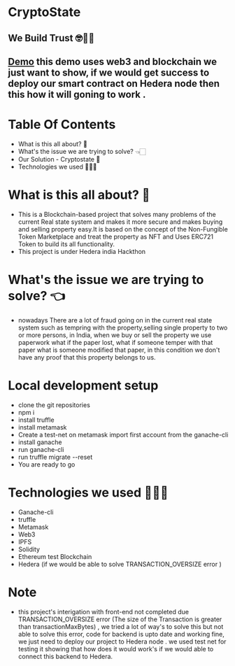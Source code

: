 
# CryptoState 
## We Build  Trust 🤓💪🏻
## [Demo](https://youtu.be/NhazzFAE4Zw) this demo uses web3 and blockchain we just want to show, if  we would  get success to  deploy our smart contract on Hedera node then this how it will goning to work .
# Table Of Contents
* What is this all about? 👀
* What's the issue we are trying to solve? 👈🏻
* Our Solution - Cryptostate 🚀
* Technologies we used 👩🏻‍💻
<!-- * Glimpse of Project Healer ✨ -->

# What is this all about? 👀
* This is a Blockchain-based project that solves many problems of the current Real state system and makes it more secure and makes buying and selling property easy.It is based on the concept of the Non-Fungible Token Marketplace and treat the property as NFT and Uses ERC721 Token to build its all functionality. 
* This project is under Hedera india Hackthon


# What's the issue we are trying to solve? 👈
* nowadays There are a lot of fraud going on in the current real state system such as tempring with the property,selling single property to two or more persons, in India, when we buy or sell the property we use paperwork what if the paper lost, what if someone temper with  that paper what is someone modified that paper, in this condition we don't have any proof that this property belongs to us.


# Local development setup
* clone the git repositories
* npm i
* install truffle 
* install metamask
* Create a test-net on metamask import first account from the ganache-cli 
* install ganache 
* run ganache-cli 
* run truffle migrate --reset 
* You are ready to go 



# Technologies we used 👩🏻‍💻
* Ganache-cli
* truffle
* Metamask
* Web3
* IPFS
* Solidity
* Ethereum test   Blockchain
* Hedera (if we would be able to solve TRANSACTION_OVERSIZE error )

# Note 
* this project's interigation with front-end  not completed due TRANSACTION_OVERSIZE error (The size of the Transaction is greater than transactionMaxBytes) , we tried a lot of way's to solve this but not able to solve this error,  code for backend is upto date and working fine, we just need to deploy our project to Hedera  node . we used test net for testing it showing that how does it would work's if we would able to connect this backend to Hedera.


<!-- # Glimpse of Project Healer ✨ -->

